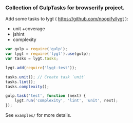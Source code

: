 ### Collection of GulpTasks for browserify project.

Add some tasks to lygt ( https://github.com/noopify/lygt ):

- unit +coverage
- jshint
- complexity

```javascript
var gulp = require('gulp');
var lygt = require('lygt').use(gulp);
var tasks = lygt.tasks;

lygt.add(require('lygt-test'));

tasks.unit(); // Create task `unit`
tasks.lint();
tasks.complexity();

gulp.task('test', function (next) {
    lygt.run('complexity', 'lint', 'unit', next);
});
```

See `examples/` for more details.
